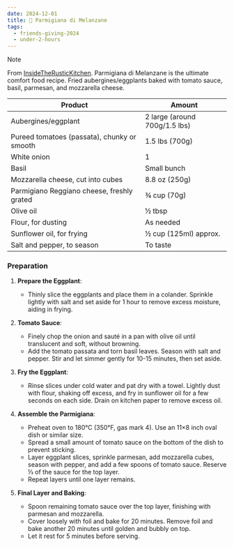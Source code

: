 ```yaml
---
date: 2024-12-01
title: 🍆 Parmigiana di Melanzane
tags:
  - friends-giving-2024
  - under-2-hours
---
```


> [!NOTE]
> From [InsideTheRusticKitchen](https://www.insidetherustickitchen.com/parmigiana-di-melanzane-aubergine-parmigana/). Parmigiana di Melanzane is the ultimate comfort food recipe. Fried aubergines/eggplants baked with tomato sauce, basil, parmesan, and mozzarella cheese.

| **Product**                                 | **Amount**                    |
|---------------------------------------------|-------------------------------|
| Aubergines/eggplant                         | 2 large (around 700g/1.5 lbs) |
| Pureed tomatoes (passata), chunky or smooth | 1.5 lbs (700g)                |
| White onion                                 | 1                             |
| Basil                                       | Small bunch                   |
| Mozzarella cheese, cut into cubes           | 8.8 oz (250g)                 |
| Parmigiano Reggiano cheese, freshly grated  | ¾ cup (70g)                   |
| Olive oil                                   | ½ tbsp                        |
| Flour, for dusting                          | As needed                     |
| Sunflower oil, for frying                   | ½ cup (125ml) approx.         |
| Salt and pepper, to season                  | To taste                      |

### Preparation

1. **Prepare the Eggplant**:
    - Thinly slice the eggplants and place them in a colander. Sprinkle lightly with salt and set aside for 1 hour to remove excess moisture, aiding in frying.

2. **Tomato Sauce**:
    - Finely chop the onion and sauté in a pan with olive oil until translucent and soft, without browning.
    - Add the tomato passata and torn basil leaves. Season with salt and pepper. Stir and let simmer gently for 10-15 minutes, then set aside.

3. **Fry the Eggplant**:
    - Rinse slices under cold water and pat dry with a towel. Lightly dust with flour, shaking off excess, and fry in sunflower oil for a few seconds on each side. Drain on kitchen paper to remove excess oil.

4. **Assemble the Parmigiana**:
    - Preheat oven to 180°C (350°F, gas mark 4). Use an 11×8 inch oval dish or similar size.
    - Spread a small amount of tomato sauce on the bottom of the dish to prevent sticking.
    - Layer eggplant slices, sprinkle parmesan, add mozzarella cubes, season with pepper, and add a few spoons of tomato sauce. Reserve ⅓ of the sauce for the top layer.
    - Repeat layers until one layer remains.

5. **Final Layer and Baking**:
    - Spoon remaining tomato sauce over the top layer, finishing with parmesan and mozzarella.
    - Cover loosely with foil and bake for 20 minutes. Remove foil and bake another 20 minutes until golden and bubbly on top.
    - Let it rest for 5 minutes before serving.
